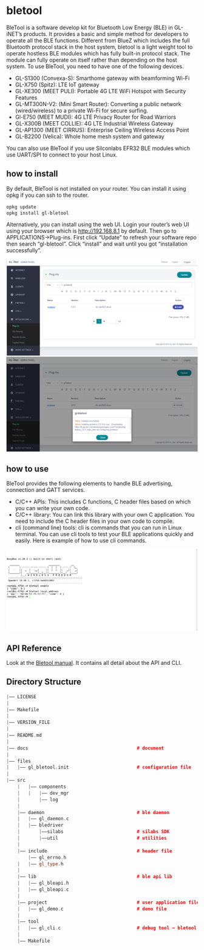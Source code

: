 # bletool

BleTool is a software develop kit for Bluetooth Low Energy (BLE) in GL-iNET’s products. It provides a basic and simple method for developers to operate all the BLE functions. 
Different from BlueZ which includes the full Bluetooth protocol stack in the host system, bletool is a light weight tool to operate hostless BLE modules which has fully built-in protocol stack. The module can fully operate on itself rather than depending on the host system.
To use BleTool, you need to have one of the following devices.

- GL-S1300 (Convexa-S): Smarthome gateway with beamforming Wi-Fi
- GL-X750 (Spitz): LTE IoT gateway
- GL-XE300 (MEET PULI): Portable 4G LTE WiFi Hotspot with Security Features
- GL-MT300N-V2: (Mini Smart Router): Converting a public network (wired/wireless) to a private Wi-Fi for secure surfing.
- Gl-E750 (MEET MUDI): 4G LTE Privacy Router for Road Warriors
- GL-X300B (MEET COLLIE): 4G LTE Industrial Wireless Gateway
- GL-AP1300 (MEET CIRRUS): Enterprise Ceiling Wireless Access Point
- GL-B2200 (Velica): Whole home mesh system and gateway

You can also use BleTool if you use Silconlabs EFR32 BLE modules which use UART/SPI to connect to your host Linux.

## how to install

By default, BleTool is not installed on your router. You can install it using opkg if you can ssh to the router.

```
opkg update
opkg install gl-bletool
```
Alternatively, you can install using the web UI. Login your router’s web UI using your browser which is http://192.168.8.1 by default. Then go to APPLICATIONS->Plug-ins. First click “Update” to refresh your software repo then search “gl-bletool”. Click “install” and wait until you got “installation successfully”.

![installipk](docs/installipk.png)
![installsuccessful](docs/installsuccessful.png)

## how to use

BleTool provides the following elements to handle BLE advertising, connection and GATT services.

- C/C++ APIs: This includes C functions, C header files based on which you can write your own code.
- C/C++ library: You can link this library with your own C application. You need to include the C header files in your own code to compile. 
- cli (command line) tools: cli is commands that you can run in Linux terminal. You can use cli tools to test your BLE applications quickly and easily.
Here is example of how to use cli commands.

![openwrt](docs/openwrt.png)

## API Reference

Look at the [Bletool manual](docs/BLETOOL%20Commands%20Manual_V0.8.pdf). It contains all detail about the API and CLI.

## Directory Structure

```cpp
|—— LICENSE
|
|—— Makefile
|
|—— VERSION_FILE
|
|—— README.md
|
|—— docs								        # document
|
|—— files
|	|—— gl_bletool.init					        # configuration file
|
|—— src
    | 	|—— components
    |   |   |—— dev_mgr
    |	    |—— log
    |
    |—— daemon 							        # ble daemon
    |   |—— gl_daemon.c
    |   |—— bledriver
    |       |——silabs					        # silabs SDK
    |       |——util 					        # utilities   
    |
    |—— include                    		        # header file
        |—— gl_errno.h
    |   |—— gl_type.h
    |
    |—— lib                        		        # ble api lib
    |   |—— gl_bleapi.h
    |   |—— gl_bleapi.c
    |
    |—— project                			        # user application file
    |   |—— gl_demo.c	     				    # demo file
    |
    |—— tool                     	
    |   |—— gl_cli.c						    # debug tool – bletool
    |
    |—— Makefile
```